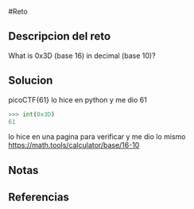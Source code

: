#Reto 
## Descripcion del reto
What is 0x3D (base 16) in decimal (base 10)?
## Solucion
picoCTF{61}
lo hice en python y me dio 61
```python
>>> int(0x3D)
61
```

lo hice en una pagina para verificar y me dio lo mismo
https://math.tools/calculator/base/16-10
## Notas

## Referencias
